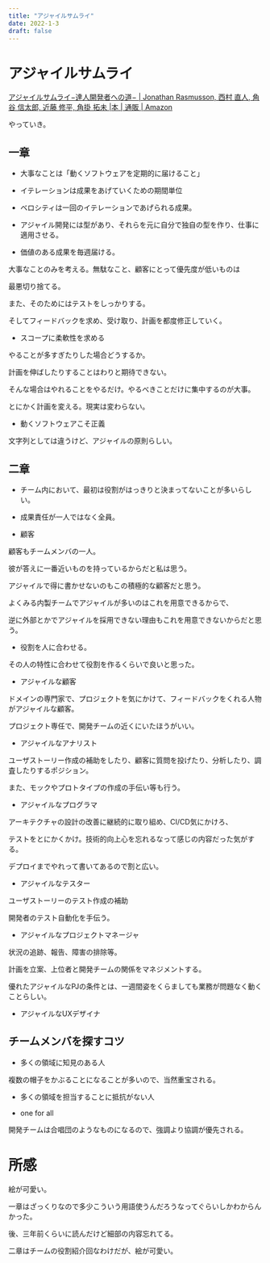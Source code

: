 ```yaml
---
title: "アジャイルサムライ"
date: 2022-1-3
draft: false
---
```

# アジャイルサムライ



[アジャイルサムライ−達人開発者への道− | Jonathan Rasmusson, 西村 直人, 角谷 信太郎, 近藤 修平, 角掛 拓未 |本 | 通販 | Amazon](https://www.amazon.co.jp/%E3%82%A2%E3%82%B8%E3%83%A3%E3%82%A4%E3%83%AB%E3%82%B5%E3%83%A0%E3%83%A9%E3%82%A4%E2%88%92%E9%81%94%E4%BA%BA%E9%96%8B%E7%99%BA%E8%80%85%E3%81%B8%E3%81%AE%E9%81%93%E2%88%92-Jonathan-Rasmusson/dp/4274068560)



やっていき。



## 一章



* 大事なことは「動くソフトウェアを定期的に届けること」



* イテレーションは成果をあげていくための期間単位



* ベロシティは一回のイテレーションであげられる成果。



* アジャイル開発には型があり、それらを元に自分で独自の型を作り、仕事に適用させる。



* 価値のある成果を毎週届ける。



大事なことのみを考える。無駄なこと、顧客にとって優先度が低いものは



最悪切り捨てる。



また、そのためにはテストをしっかりする。



そしてフィードバックを求め、受け取り、計画を都度修正していく。





* スコープに柔軟性を求める



やることが多すぎたりした場合どうするか。



計画を伸ばしたりすることはわりと期待できない。



そんな場合はやれることをやるだけ。やるべきことだけに集中するのが大事。



とにかく計画を変える。現実は変わらない。



* 動くソフトウェアこそ正義



文字列としては違うけど、アジャイルの原則らしい。



## 二章



* チーム内において、最初は役割がはっきりと決まってないことが多いらしい。



* 成果責任が一人ではなく全員。



* 顧客



顧客もチームメンバの一人。



彼が答えに一番近いものを持っているからだと私は思う。



アジャイルで得に書かせないのもこの積極的な顧客だと思う。



よくみる内製チームでアジャイルが多いのはこれを用意できるからで、



逆に外部とかでアジャイルを採用できない理由もこれを用意できないからだと思う。



* 役割を人に合わせる。



その人の特性に合わせて役割を作るくらいで良いと思った。



* アジャイルな顧客



ドメインの専門家で、プロジェクトを気にかけて、フィードバックをくれる人物がアジャイルな顧客。



プロジェクト専任で、開発チームの近くにいたほうがいい。



* アジャイルなアナリスト



ユーザストーリー作成の補助をしたり、顧客に質問を投げたり、分析したり、調査したりするポジション。



また、モックやプロトタイプの作成の手伝い等も行う。



* アジャイルなプログラマ



アーキテクチャの設計の改善に継続的に取り組め、CI/CD気にかけろ、



テストをとにかくかけ。技術的向上心を忘れるなって感じの内容だった気がする。



デプロイまでやれって書いてあるので割と広い。



* アジャイルなテスター



ユーザストーリーのテスト作成の補助



開発者のテスト自動化を手伝う。



* アジャイルなプロジェクトマネージャ



状況の追跡、報告、障害の排除等。



計画を立案、上位者と開発チームの関係をマネジメントする。



優れたアジャイルなPJの条件とは、一週間姿をくらましても業務が問題なく動くことらしい。



* アジャイルなUXデザイナ



## チームメンバを探すコツ



* 多くの領域に知見のある人



複数の帽子をかぶることになることが多いので、当然重宝される。



* 多くの領域を担当することに抵抗がない人



* one for all



開発チームは合唱団のようなものになるので、強調より協調が優先される。



# 所感



絵が可愛い。



一章はざっくりなので多少こういう用語使うんだろうなってぐらいしかわからんかった。



後、三年前くらいに読んだけど細部の内容忘れてる。



二章はチームの役割紹介回なわけだが、絵が可愛い。
